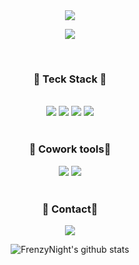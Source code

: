 <div align="center">
<img src="https://capsule-render.vercel.app/api?type=waving&color=auto&height=300&section=header&text=FrenzyNight&fontSize=90" />

<a href="https://hits.seeyoufarm.com"><img src="https://hits.seeyoufarm.com/api/count/incr/badge.svg?url=https%3A%2F%2Fgithub.com%2FFrenzyNight&count_bg=%23CACACA&title_bg=%23000000&icon=unity.svg&icon_color=%23E7E7E7&title=hits&edge_flat=false"/></a>

</br>
<h3 align="center"><b>🔧 Teck Stack 🔧</b></h3>
</br>
<img src="https://img.shields.io/badge/C-A8B9CC?style=flat-square&logo=C&logoColor=white"/> <img src="https://img.shields.io/badge/Unity-000000?style=flat-square&logo=Unity&logoColor=Black"/> <img src="https://img.shields.io/badge/Python-3776AB?style=flat-square&logo=Python&logoColor=white"/> <img src="https://img.shields.io/badge/C%23-239120?style=flat-square&logo=CSharp&logoColor=white"/>
</br>
</br>

<h3 align="center"><b>🔧 Cowork tools🔧</b></h3>
<img src="https://img.shields.io/badge/NOTION-000000?style=flat-square&logo=Notion&logoColor=white"/>
<img src="https://img.shields.io/badge/Github-181717?style=flat-square&logo=Github&logoColor=white"/>
</br>
</br>

<h3 align="center"><b>🔧 Contact🔧</b></h3>

<img src="https://img.shields.io/badge/inki3003@gmail.com-D14836?style=for-the-badge&logo=gmail&logoColor=white&link=mailto:inki3003@gmail.com"/>


</br>

![FrenzyNight's github stats](https://github-readme-stats.vercel.app/api?username=FrenzyNight&show_icons=true)

</div>
